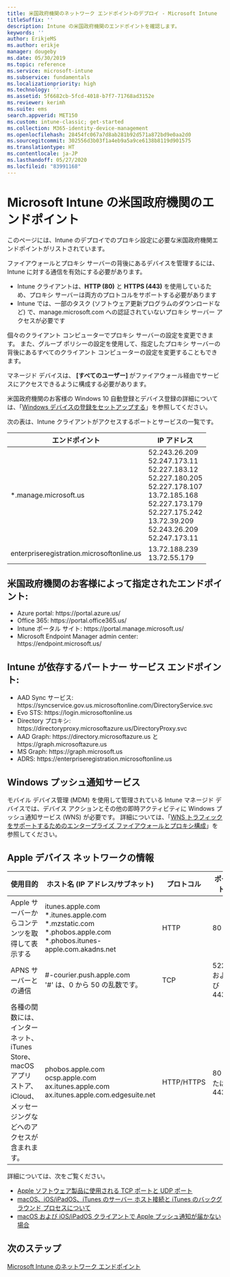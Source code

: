 ```yaml
---
title: 米国政府機関のネットワーク エンドポイントのデプロイ - Microsoft Intune
titleSuffix: ''
description: Intune の米国政府機関のエンドポイントを確認します。
keywords: ''
author: ErikjeMS
ms.author: erikje
manager: dougeby
ms.date: 05/30/2019
ms.topic: reference
ms.service: microsoft-intune
ms.subservice: fundamentals
ms.localizationpriority: high
ms.technology: ''
ms.assetid: 5f6682cb-5fcd-4018-b7f7-71768ad3152e
ms.reviewer: kerimh
ms.suite: ems
search.appverid: MET150
ms.custom: intune-classic; get-started
ms.collection: M365-identity-device-management
ms.openlocfilehash: 28454fc067a7d8ab281b92d571a872bd9e0aa2d0
ms.sourcegitcommit: 302556d3b03f1a4eb9a5a9ce6138b8119d901575
ms.translationtype: HT
ms.contentlocale: ja-JP
ms.lasthandoff: 05/27/2020
ms.locfileid: "83991168"
---
```

# <a name="us-government-endpoints-for-microsoft-intune"></a>Microsoft Intune の米国政府機関のエンドポイント

このページには、Intune のデプロイでのプロキシ設定に必要な米国政府機関エンドポイントがリストされています。

ファイアウォールとプロキシ サーバーの背後にあるデバイスを管理するには、Intune に対する通信を有効にする必要があります。

- Intune クライアントは、**HTTP (80)** と **HTTPS (443)** を使用しているため、プロキシ サーバーは両方のプロトコルをサポートする必要があります
- Intune では、一部のタスク (ソフトウェア更新プログラムのダウンロードなど) で、manage.microsoft.com への認証されていないプロキシ サーバー アクセスが必要です

個々のクライアント コンピューターでプロキシ サーバーの設定を変更できます。 また、グループ ポリシーの設定を使用して、指定したプロキシ サーバーの背後にあるすべてのクライアント コンピューターの設定を変更することもできます。

マネージド デバイスは、 **[すべてのユーザー]** がファイアウォール経由でサービスにアクセスできるように構成する必要があります。

米国政府機関のお客様の Windows 10 自動登録とデバイス登録の詳細については、「[Windows デバイスの登録をセットアップする](../enrollment/windows-enroll.md#windows-10-auto-enrollment-and-device-registration)」を参照してください。

次の表は、Intune クライアントがアクセスするポートとサービスの一覧です。

|**エンドポイント**|**IP アドレス**|
|---------------------|-----------|
|*.manage.microsoft.us | 52.243.26.209 <br> 52.247.173.11 <br> 52.227.183.12 <br>52.227.180.205 <br> 52.227.178.107 <br> 13.72.185.168 <br> 52.227.173.179 <br> 52.227.175.242 <br> 13.72.39.209 <br> 52.243.26.209 <br> 52.247.173.11 |
| enterpriseregistration.microsoftonline.us | 13.72.188.239 <br> 13.72.55.179 |

## <a name="us-government-customer-designated-endpoints"></a>米国政府機関のお客様によって指定されたエンドポイント:
- Azure portal: https:\//portal.azure.us/ 
- Office 365: https:\//portal.office365.us/ 
- Intune ポータル サイト: https:\//portal.manage.microsoft.us/ 
- Microsoft Endpoint Manager admin center: https:\//endpoint.microsoft.us/

## <a name="partner-service-endpoints-that-intune-depends-on"></a>Intune が依存するパートナー サービス エンドポイント:
- AAD Sync サービス: https:\//syncservice.gov.us.microsoftonline.com/DirectoryService.svc
- Evo STS: https:\//login.microsoftonline.us
- Directory プロキシ: https:\//directoryproxy.microsoftazure.us/DirectoryProxy.svc
- AAD Graph: https:\//directory.microsoftazure.us と https:\//graph.microsoftazure.us
- MS Graph: https:\//graph.microsoft.us
- ADRS: https:\//enterpriseregistration.microsoftonline.us

## <a name="windows-push-notification-services"></a>Windows プッシュ通知サービス
モバイル デバイス管理 (MDM) を使用して管理されている Intune マネージド デバイスでは、デバイス アクションとその他の即時アクティビティに Windows プッシュ通知サービス (WNS) が必要です。 詳細については、「[WNS トラフィックをサポートするためのエンタープライズ ファイアウォールとプロキシ構成](https://docs.microsoft.com/windows/uwp/design/shell/tiles-and-notifications/firewall-allowlist-config)」を参照してください。

## <a name="apple-device-network-information"></a>Apple デバイス ネットワークの情報

|**使用目的**|**ホスト名 (IP アドレス/サブネット)**|**プロトコル**|**ポート**|
|------------|-----------|------------|-----------|
|Apple サーバーからコンテンツを取得して表示する|itunes.apple.com<br>\*.itunes.apple.com<br>\*.mzstatic.com<br>\*.phobos.apple.com<br>\*.phobos.itunes-apple.com.akadns.net|HTTP|80|
|APNS サーバーとの通信|#-courier.push.apple.com<br>'#' は、0 から 50 の乱数です。|TCP|5223 および 443|
|各種の関数には、インターネット、iTunes Store、macOS アプリ ストア、iCloud、メッセージングなどへのアクセスが含まれます。|phobos.apple.com<br>ocsp.apple.com<br>ax.itunes.apple.com<br>ax.itunes.apple.com.edgesuite.net|HTTP/HTTPS|80 または 443|

詳細については、次をご覧ください。

- [Apple ソフトウェア製品に使用される TCP ポートと UDP ポート](https://support.apple.com/HT202944)
- [macOS、iOS/iPadOS、iTunes のサーバー ホスト接続と iTunes のバックグラウンド プロセスについて](https://support.apple.com/HT201999)
- [macOS および iOS/iPadOS クライアントで Apple プッシュ通知が届かない場合](https://support.apple.com/HT203609)

## <a name="next-steps"></a>次のステップ
[Microsoft Intune のネットワーク エンドポイント](intune-endpoints.md)

